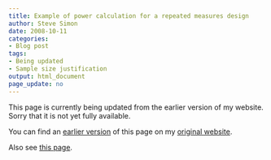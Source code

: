 ```yaml
---
title: Example of power calculation for a repeated measures design
author: Steve Simon
date: 2008-10-11
categories:
- Blog post
tags:
- Being updated
- Sample size justification
output: html_document
page_update: no
---
```


This page is currently being updated from the earlier version of my website. Sorry that it is not yet fully available.

<!---More--->


You can find an [earlier version][sim1] of this page on my [original website][sim2].

[sim1]: http://www.pmean.com/08/RepeatedMeasures.html
[sim2]: http://www.pmean.com/original_site.html

Also see [this page][sim3].

[sim3]: http://www.pmean.com/08/RepeatedMeasuresPower.html
